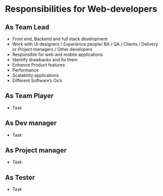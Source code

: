 # Responsibilities for Web-developers

## As Team Lead
<ul>
  <li>Front end, Backend and  full stack development</li>
  <li>Work with UI designers / Experience people/ BA / QA / Clients / Delivery or Project managers / Other developers</li>
  <li>Responsible for web and mobile applications</li>
  <li>Identify drawbacks and fix them</li>
  <li>Enhance Product features</li>
  <li>Performance</li>
  <li>Scalability applications</li>
  <li>Different Software’s  Os’s</li>
</ul>

## As Team Player

<ul>
  <li>Task</li>
</ul>

## As Dev manager

<ul>
  <li>Task</li>
</ul>

## As Project manager

<ul>
  <li>Task</li>
</ul>

## As Tester

<ul>
  <li>Task</li>
</ul>

